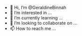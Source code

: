 - 👋 Hi, I’m @GeraldineBinnah
- 👀 I’m interested in ...
- 🌱 I’m currently learning ...
- 💞️ I’m looking to collaborate on ...
- 📫 How to reach me ...

<!---
GeraldineBinnah/GeraldineBinnah is a ✨ special ✨ repository because its `README.md` (this file) appears on your GitHub profile.
You can click the Preview link to take a look at your changes.
--->
